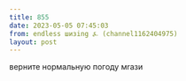 ```yaml
---
title: 855
date: 2023-05-05 07:45:03
from: endless шизing ⍼ (channel1162404975)
layout: post
---
```


верните нормальную погоду мraзи
